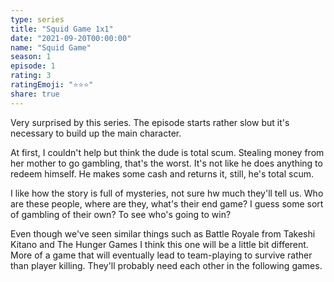 ```yaml
---
type: series
title: "Squid Game 1x1"
date: "2021-09-20T00:00:00"
name: "Squid Game"
season: 1
episode: 1
rating: 3
ratingEmoji: "⭐️⭐️⭐️"
share: true
---
```


Very surprised by this series. The episode starts rather slow but it's necessary to build up the main character.

At first, I couldn't help but think the dude is total scum. Stealing money from her mother to go gambling, that's the worst. It's not like he does anything to redeem himself. He makes some cash and returns it, still, he's total scum.

I like how the story is full of mysteries, not sure hw much they'll tell us. Who are these people, where are they, what's their end game? I guess some sort of gambling of their own? To see who's going to win?

Even though we've seen similar things such as Battle Royale from Takeshi Kitano and The Hunger Games I think this one will be a little bit different. More of a game that will eventually lead to team-playing to survive rather than player killing. They'll probably need each other in the following games.
